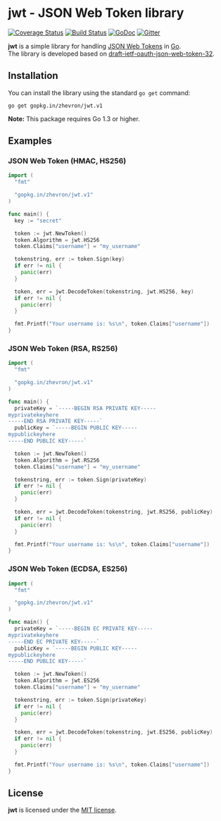 jwt - JSON Web Token library
============================

[![Coverage Status](https://img.shields.io/coveralls/zhevron/jwt.svg)](https://coveralls.io/r/zhevron/jwt)
[![Build Status](https://travis-ci.org/zhevron/jwt.svg?branch=master)](https://travis-ci.org/zhevron/jwt)
[![GoDoc](https://godoc.org/github.com/zhevron/jwt?status.svg)](https://godoc.org/github.com/zhevron/jwt)
[![Gitter](https://badges.gitter.im/Join%20Chat.svg)](https://gitter.im/zhevron/jwt?utm_source=badge&utm_medium=badge&utm_campaign=pr-badge)

**jwt** is a simple library for handling [JSON Web Tokens](http://jwt.io/) in [Go](https://golang.org/).  
The library is developed based on [draft-ietf-oauth-json-web-token-32](https://tools.ietf.org/html/draft-ietf-oauth-json-web-token-32).

## Installation

You can install the library using the standard `go get` command:

```
go get gopkg.in/zhevron/jwt.v1
```

**Note:** This package requires Go 1.3 or higher.

## Examples

### JSON Web Token (HMAC, HS256)
```go
import (
  "fmt"

  "gopkg.in/zhevron/jwt.v1"
)

func main() {
  key := "secret"

  token := jwt.NewToken()
  token.Algorithm = jwt.HS256
  token.Claims["username"] = "my_username"

  tokenstring, err := token.Sign(key)
  if err != nil {
    panic(err)
  }

  token, err = jwt.DecodeToken(tokenstring, jwt.HS256, key)
  if err != nil {
    panic(err)
  }

  fmt.Printf("Your username is: %s\n", token.Claims["username"])
}
```

### JSON Web Token (RSA, RS256)
```go
import (
  "fmt"

  "gopkg.in/zhevron/jwt.v1"
)

func main() {
  privateKey = `-----BEGIN RSA PRIVATE KEY-----
myprivatekeyhere
-----END RSA PRIVATE KEY-----`
  publicKey = `-----BEGIN PUBLIC KEY-----
mypublickeyhere  
-----END PUBLIC KEY-----`

  token := jwt.NewToken()
  token.Algorithm = jwt.RS256
  token.Claims["username"] = "my_username"

  tokenstring, err := token.Sign(privateKey)
  if err != nil {
    panic(err)
  }

  token, err = jwt.DecodeToken(tokenstring, jwt.RS256, publicKey)
  if err != nil {
    panic(err)
  }

  fmt.Printf("Your username is: %s\n", token.Claims["username"])
}
```

### JSON Web Token (ECDSA, ES256)
```go
import (
  "fmt"

  "gopkg.in/zhevron/jwt.v1"
)

func main() {
  privateKey = `-----BEGIN EC PRIVATE KEY-----
myprivatekeyhere
-----END EC PRIVATE KEY-----`
  publicKey = `-----BEGIN PUBLIC KEY-----
mypublickeyhere  
-----END PUBLIC KEY-----`

  token := jwt.NewToken()
  token.Algorithm = jwt.ES256
  token.Claims["username"] = "my_username"

  tokenstring, err := token.Sign(privateKey)
  if err != nil {
    panic(err)
  }

  token, err = jwt.DecodeToken(tokenstring, jwt.ES256, publicKey)
  if err != nil {
    panic(err)
  }

  fmt.Printf("Your username is: %s\n", token.Claims["username"])
}
```

## License

**jwt** is licensed under the [MIT license](http://opensource.org/licenses/MIT).
